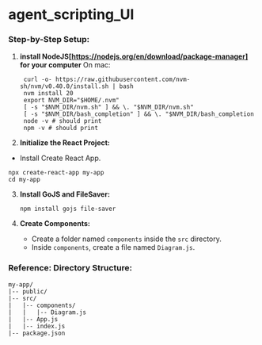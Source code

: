 # agent_scripting_UI

### Step-by-Step Setup:

1. **install NodeJS[https://nodejs.org/en/download/package-manager] for your computer**
   On mac:
    ```
     curl -o- https://raw.githubusercontent.com/nvm-sh/nvm/v0.40.0/install.sh | bash
     nvm install 20
     export NVM_DIR="$HOME/.nvm"
     [ -s "$NVM_DIR/nvm.sh" ] && \. "$NVM_DIR/nvm.sh"
     [ -s "$NVM_DIR/bash_completion" ] && \. "$NVM_DIR/bash_completion
     node -v # should print 
     npm -v # should print
    ```
4.  **Initialize the React Project:**
   * Install Create React App.
   ```
   npx create-react-app my-app
   cd my-app
   ```

3. **Install GoJS and FileSaver:**
   ```
   npm install gojs file-saver
   ```

4. **Create Components:**
   * Create a folder named `components` inside the `src` directory.
   * Inside `components`, create a file named `Diagram.js`.


### Reference: Directory Structure:
```
my-app/
|-- public/
|-- src/
|   |-- components/
|   |   |-- Diagram.js
|   |-- App.js
|   |-- index.js
|-- package.json
```


